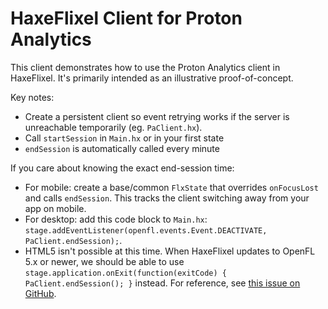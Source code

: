 # HaxeFlixel Client for Proton Analytics

This client demonstrates how to use the Proton Analytics client in HaxeFlixel. It's primarily intended as an illustrative proof-of-concept.

Key notes:

- Create a persistent client so event retrying works if the server is unreachable temporarily (eg. `PaClient.hx`).
- Call `startSession` in `Main.hx` or in your first state
- `endSession` is automatically called every minute

If you care about knowing the exact end-session time:
  - For mobile: create a base/common `FlxState` that overrides `onFocusLost` and calls `endSession`. This tracks the client switching away from your app on mobile.
  - For desktop: add this code block to `Main.hx`: `stage.addEventListener(openfl.events.Event.DEACTIVATE, PaClient.endSession);`. 
  - HTML5 isn't possible at this time. When HaxeFlixel updates to OpenFL 5.x or newer, we should be able to use `stage.application.onExit(function(exitCode) { PaClient.endSession(); }` instead. For reference, see [this issue on GitHub](https://github.com/HaxeFlixel/flixel/issues/2081).